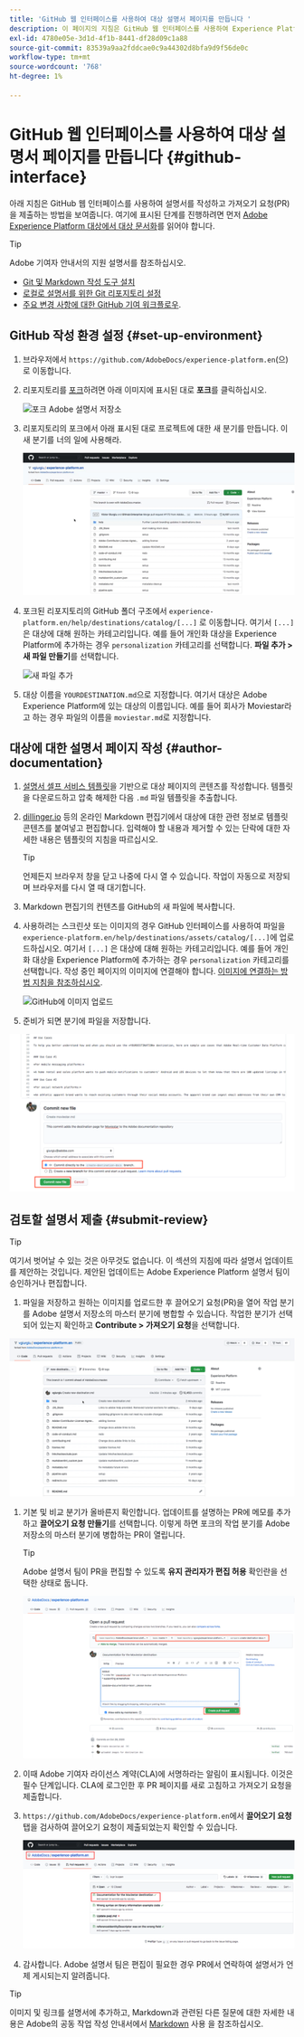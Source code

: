 ```yaml
---
title: 'GitHub 웹 인터페이스를 사용하여 대상 설명서 페이지를 만듭니다 '
description: 이 페이지의 지침은 GitHub 웹 인터페이스를 사용하여 Experience Platform 대상에 대한 설명서 페이지를 작성 및 검토를 위해 제출하는 방법을 보여줍니다.
exl-id: 4780e05e-3d1d-4f1b-8441-df28d09c1a88
source-git-commit: 83539a9aa2fddcae0c9a44302d8bfa9d9f56de0c
workflow-type: tm+mt
source-wordcount: '768'
ht-degree: 1%

---
```


# GitHub 웹 인터페이스를 사용하여 대상 설명서 페이지를 만듭니다 {#github-interface}

아래 지침은 GitHub 웹 인터페이스를 사용하여 설명서를 작성하고 가져오기 요청(PR)을 제출하는 방법을 보여줍니다. 여기에 표시된 단계를 진행하려면 먼저 [Adobe Experience Platform 대상에서 대상 문서화](./documentation-instructions.md)를 읽어야 합니다.

>[!TIP]
>
>Adobe 기여자 안내서의 지원 설명서를 참조하십시오.
>* [Git 및 Markdown 작성 도구 설치](https://experienceleague.adobe.com/docs/contributor/contributor-guide/setup/install-tools.html?lang=en)
>* [로컬로 설명서를 위한 Git 리포지토리 설정](https://experienceleague.adobe.com/docs/contributor/contributor-guide/setup/local-repo.html?lang=en)
>* [주요 변경 사항에 대한 GitHub 기여 워크플로우](https://experienceleague.adobe.com/docs/contributor/contributor-guide/setup/full-workflow.html?lang=en).


## GitHub 작성 환경 설정 {#set-up-environment}

1. 브라우저에서 `https://github.com/AdobeDocs/experience-platform.en`(으)로 이동합니다.
2. 리포지토리를 [포크](https://experienceleague.adobe.com/docs/contributor/contributor-guide/setup/local-repo.html?lang=en#fork-the-repository)하려면 아래 이미지에 표시된 대로 **포크**&#x200B;를 클릭하십시오.

   ![포크 Adobe 설명서 저장소](./assets/ssd-fork-repository.gif)

3. 리포지토리의 포크에서 아래 표시된 대로 프로젝트에 대한 새 분기를 만듭니다. 이 새 분기를 너의 일에 사용해라.

   ![새 GitHub 분기 만들기](./assets/new-branch-github.gif)

4. 포크된 리포지토리의 GitHub 폴더 구조에서 `experience-platform.en/help/destinations/catalog/[...]` 로 이동합니다. 여기서 `[...]` 은 대상에 대해 원하는 카테고리입니다. 예를 들어 개인화 대상을 Experience Platform에 추가하는 경우 `personalization` 카테고리를 선택합니다. **파일 추가 > 새 파일 만들기**&#x200B;를 선택합니다.

   ![새 파일 추가](./assets/github-navigate-and-create-file.gif)

5. 대상 이름을 `YOURDESTINATION.md`으로 지정합니다. 여기서 대상은 Adobe Experience Platform에 있는 대상의 이름입니다. 예를 들어 회사가 Moviestar라고 하는 경우 파일의 이름을 `moviestar.md`로 지정합니다.

## 대상에 대한 설명서 페이지 작성 {#author-documentation}

1. [설명서 셀프 서비스 템플릿](./self-service-template.md)을 기반으로 대상 페이지의 콘텐츠를 작성합니다. **[](assets/yourdestination-template.zip)** 템플릿을 다운로드하고 압축 해제한 다음  `.md` 파일 템플릿을 추출합니다.
2. [dillinger.io](https://dillinger.io/) 등의 온라인 Markdown 편집기에서 대상에 대한 관련 정보로 템플릿 콘텐츠를 붙여넣고 편집합니다. 입력해야 할 내용과 제거할 수 있는 단락에 대한 자세한 내용은 템플릿의 지침을 따르십시오.

   >[!TIP]
   >
   >언제든지 브라우저 창을 닫고 나중에 다시 열 수 있습니다. 작업이 자동으로 저장되며 브라우저를 다시 열 때 대기합니다.
3. Markdown 편집기의 컨텐츠를 GitHub의 새 파일에 복사합니다.
4. 사용하려는 스크린샷 또는 이미지의 경우 GitHub 인터페이스를 사용하여 파일을 `experience-platform.en/help/destinations/assets/catalog/[...]`에 업로드하십시오. 여기서 `[...]` 은 대상에 대해 원하는 카테고리입니다. 예를 들어 개인화 대상을 Experience Platform에 추가하는 경우 `personalization` 카테고리를 선택합니다. 작성 중인 페이지의 이미지에 연결해야 합니다. [이미지에 연결하는 방법 지침을 참조하십시오](https://experienceleague.adobe.com/docs/contributor/contributor-guide/writing-essentials/linking.html?lang=en#link-to-images).

   ![GitHub에 이미지 업로드](./assets/upload-image.gif)

5. 준비가 되면 분기에 파일을 저장합니다.

![파일 만들기 확인](./assets/ssd-confirm-file-creation.png)

## 검토할 설명서 제출 {#submit-review}

>[!TIP]
>
>여기서 벗어날 수 있는 것은 아무것도 없습니다. 이 섹션의 지침에 따라 설명서 업데이트를 제안하는 것입니다. 제안된 업데이트는 Adobe Experience Platform 설명서 팀이 승인하거나 편집합니다.

1. 파일을 저장하고 원하는 이미지를 업로드한 후 끌어오기 요청(PR)을 열어 작업 분기를 Adobe 설명서 저장소의 마스터 분기에 병합할 수 있습니다. 작업한 분기가 선택되어 있는지 확인하고 **Contribute > 가져오기 요청**&#x200B;을 선택합니다.

![가져오기 요청 만들기](./assets/ssd-create-pull-request-1.gif)

1. 기본 및 비교 분기가 올바른지 확인합니다. 업데이트를 설명하는 PR에 메모를 추가하고 **끌어오기 요청 만들기**&#x200B;를 선택합니다. 이렇게 하면 포크의 작업 분기를 Adobe 저장소의 마스터 분기에 병합하는 PR이 열립니다.

   >[!TIP]
   >
   >Adobe 설명서 팀이 PR을 편집할 수 있도록 **유지 관리자가 편집 허용** 확인란을 선택한 상태로 둡니다.

   ![문서 저장소로 가져오기 요청 만들기](./assets/ssd-create-pull-request-2.png)

1. 이때 Adobe 기여자 라이선스 계약(CLA)에 서명하라는 알림이 표시됩니다. 이것은 필수 단계입니다. CLA에 로그인한 후 PR 페이지를 새로 고침하고 가져오기 요청을 제출합니다.

1. `https://github.com/AdobeDocs/experience-platform.en`에서 **끌어오기 요청** 탭을 검사하여 끌어오기 요청이 제출되었는지 확인할 수 있습니다.

   ![PR 성공](./assets/ssd-pr-successful.png)

1. 감사합니다. Adobe 설명서 팀은 편집이 필요한 경우 PR에서 연락하여 설명서가 언제 게시되는지 알려줍니다.

>[!TIP]
>
>이미지 및 링크를 설명서에 추가하고, Markdown과 관련된 다른 질문에 대한 자세한 내용은 Adobe의 공동 작업 작성 안내서에서 [Markdown](https://experienceleague.adobe.com/docs/contributor/contributor-guide/writing-essentials/markdown.html?lang=en) 사용 을 참조하십시오.
